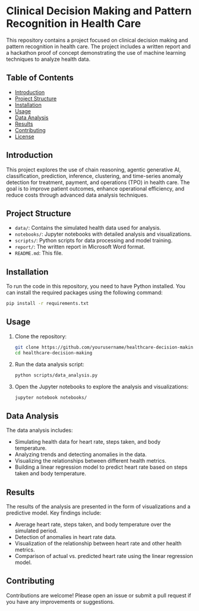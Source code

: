 # Clinical Decision Making and Pattern Recognition in Health Care

This repository contains a project focused on clinical decision making and pattern recognition in health care. The project includes a written report and a hackathon proof of concept demonstrating the use of machine learning techniques to analyze health data.

## Table of Contents
- [Introduction](#introduction)
- [Project Structure](#project-structure)
- [Installation](#installation)
- [Usage](#usage)
- [Data Analysis](#data-analysis)
- [Results](#results)
- [Contributing](#contributing)
- [License](#license)

## Introduction
This project explores the use of chain reasoning, agentic generative AI, classification, prediction, inference, clustering, and time-series anomaly detection for treatment, payment, and operations (TPO) in health care. The goal is to improve patient outcomes, enhance operational efficiency, and reduce costs through advanced data analysis techniques.

## Project Structure
- `data/`: Contains the simulated health data used for analysis.
- `notebooks/`: Jupyter notebooks with detailed analysis and visualizations.
- `scripts/`: Python scripts for data processing and model training.
- `report/`: The written report in Microsoft Word format.
- `README.md`: This file.

## Installation
To run the code in this repository, you need to have Python installed. You can install the required packages using the following command:

```bash
pip install -r requirements.txt
```

## Usage
1. Clone the repository:
   ```bash
   git clone https://github.com/yourusername/healthcare-decision-making.git
   cd healthcare-decision-making
   ```

2. Run the data analysis script:
   ```bash
   python scripts/data_analysis.py
   ```

3. Open the Jupyter notebooks to explore the analysis and visualizations:
   ```bash
   jupyter notebook notebooks/
   ```

## Data Analysis
The data analysis includes:
- Simulating health data for heart rate, steps taken, and body temperature.
- Analyzing trends and detecting anomalies in the data.
- Visualizing the relationships between different health metrics.
- Building a linear regression model to predict heart rate based on steps taken and body temperature.

## Results
The results of the analysis are presented in the form of visualizations and a predictive model. Key findings include:
- Average heart rate, steps taken, and body temperature over the simulated period.
- Detection of anomalies in heart rate data.
- Visualization of the relationship between heart rate and other health metrics.
- Comparison of actual vs. predicted heart rate using the linear regression model.

## Contributing
Contributions are welcome! Please open an issue or submit a pull request if you have any improvements or suggestions.

